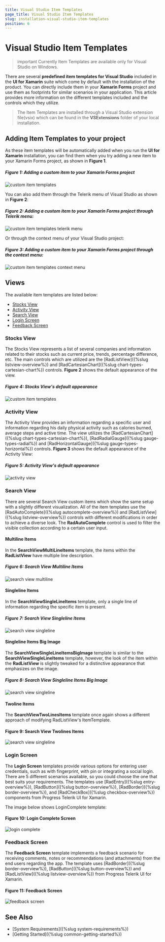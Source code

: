 ```yaml
---
title: Visual Studio Item Templates
page_title: Visual Studio Item Templates
slug: installation-visual-studio-item-templates
position: 6
---
```


# Visual Studio Item Templates

>important Currently Item Templates are available only for Visual Studio on Windows.

There are several **predefined item templates for Visual Studio** included in the **UI for Xamarin** suite which come by default with the installation of the product. You can directly include them in your **Xamarin Forms** project and use them as footprints for similar scenarios in your application. This article provides more information on the different templates included and the controls which they utilize.

> The Item Templates are installed through a Visual Studio extension file(vsix) which can be found in the **VSExtensions** folder of your local installation. 

## Adding Item Templates to your project

As these item templates will be automatically added when you run the **UI for Xamarin** installation, you can find them when you try adding a new item to your Xamarin Forms project, as shown in **Figure 1**.

##### Figure 1: Adding a custom item to your Xamarin Forms project

![custom item templates](images/item-templates/custom-item-templates-highlight.png) 

You can also add them through the Telerik menu of Visual Studio as shown in **Figure 2**:

##### Figure 2: Adding a custom item to your Xamarin Forms project through Telerik menu:

![custom item templates telerik menu](images/item-templates/item-templates-telerik-menu.png) 

Or through the context menu of your Visual Studio project:

##### Figure 3: Adding a custom item to your Xamarin Forms project through the context menu:
![custom item templates context menu](images/item-templates/item-templates-context-menu.png) 

## Views

The available item templates are listed below:

* [Stocks View](#stocks-view)
* [Activity View](#activity-view)
* [Search View](#search-view)
* [Login Screen](#login-screen)
* [Feedback Screen](#feedback-screen)

### Stocks View

The Stocks View represents a list of several companies and information related to their stocks such as current price, trends, percentage difference, etc. The main controls which are utilized are the [RadListView]({%slug listview-overview%}) and [RadCartesianChart]({%slug chart-types-cartesian-chart%}) controls. **Figure 2** shows the default appearance of the view.

##### Figure 4: Stocks View's default appearance
![custom item templates](images/item-templates/stocks-view-canvas.png) 
  
### Activity View

The Activity View provides an information regarding a specific user and information regarding his daily physical activity such as calories burned, average steps and active time. The view utilizes the [RadCartesianChart]({%slug chart-types-cartesian-chart%}), [RadRadialGauge]({%slug gauge-types-radial%}) and [RadHorizontalGauge]({%slug gauge-types-horizontal%}) controls. **Figure 3** shows the default appearance of the Activity View:

##### Figure 5: Activity View's default appearance
![activity view](images/item-templates/activitiy-view-canvas.png) 

### Search View

There are several Search View custom items which show the same setup with a slightly different visualization. All of the item templates use the [RadAutoComplete]({%slug autocomplete-overview%}) and [RadListView]({%slug listview-overview%}) controls with different modifications in order to achieve a diverse look. The **RadAutoComplete** control is used to filter the visible collection according to a certain user input.

#### Multiline Items

In the **SearchViewMultiLineItems** template, the items within the **RadListView** have multiple line description.

##### Figure 6: Search View Multiline Items 
![search view multiline](images/item-templates/search-view-multiline.png) 

#### Singleline Items

In the **SearchViewSingleLineItems** template, only a single line of information regarding the specific item is present.

##### Figure 7: Search View Singleline Items 
![search view singleline](images/item-templates/search-view-singleline.png) 

#### Singleline Items Big Image

The **SearchViewSingleLineItemsBigImage** template is similar to the **SearchViewSingleLineItems** template, however, the look of the item within the **RadListView** is slightly tweaked for a distinctive appearance that emphasizes on the image.

##### Figure 8: Search View Singleline Items Big Image 
![search view singleline](images/item-templates/search-view-singlelineimage.png) 

#### Twoline Items

The **SearchViewTwoLinesItems** template once again shows a different approach of modifying RadListView's ItemTemplate.

#### Figure 9: Search View Twolines Items 
![search view singleline](images/item-templates/search-view-twoline.png) 

### Login Screen

The **Login Screen** templates provide various options for entering user credentials, such as with fingerprint, with pin or integrating a social login. There are 5 different scenarios available, so you could choose the one that best suits your requirements. The templates use [RadEntry]({%slug entry-overview%}), [RadButton]({%slug button-overview%}), [RadBorder]({%slug border-overview%}), and [RadCheckBox]({%slug checkbox-overview%}) components from Progress Telerik UI for Xamarin.

The image below shows LoginComplete template:

#### Figure 10: Login Complete Screen
![login complete](images/item-templates/item-template-login.png) 

### Feedback Screen

The **Feedback Screen** template implements a feedback scenario for receiving comments, notes or recommendations (and attachments) from the end users regarding the app. The template uses [RadBorder]({%slug border-overview%}), [RadButton]({%slug button-overview%}) and [RadListView]({%slug listview-overview%}) from Progress Telerik UI for Xamarin.

#### Figure 11: Feedback Screen
![feedback screen](images/item-templates/item-template-feedback.png) 


## See Also

* [System Requirements]({%slug system-requirements%})
* [Getting Started]({%slug common-getting-started%})
